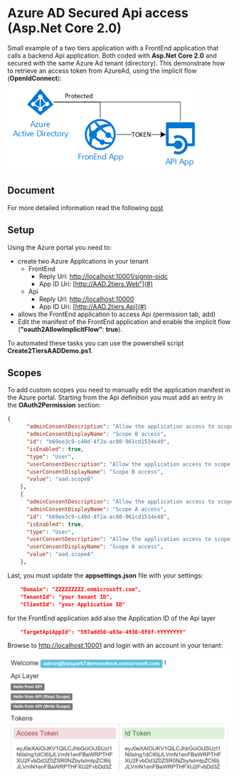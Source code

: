 # Azure AD Secured Api access (Asp.Net Core 2.0)

Small example of a two tiers application with a FrontEnd application that calls a backend Api application. Both coded with **Asp.Net Core 2.0** and secured with the same Azure Ad tenant (directory).
This demonstrate how to retrieve an access token from AzureAd, using the implicit flow (**OpenIdConnect**):

![scenario](images/simple-AAD.png)

## Document
For more detailed information read the following [post](https://blogs.msdn.microsoft.com/gianlucb/2017/10/04/access-an-azure-ad-secured-api-with-asp-net-core-2-0/?preview_id=255&preview_nonce=7228ed3d1b&_thumbnail_id=265&preview=true)


## Setup
Using the Azure portal you need to:
+ create two Azure Applications in your tenant
    + FrontEnd
        + Reply Url: [http://localhost:10001/signin-oidc](#)
        + App ID Uri: [http://AAD.2tiers.Web"](#)
    + Api
        + Reply Url: [http://localhost:10000](#)
        + App ID Uri: [http://AAD.2tiers.Api](#)
+ allows the FrontEnd application to access Api (permission tab, add)
+ Edit the manifest of the FrontEnd application and enable the implicit flow (**"oauth2AllowImplicitFlow"**: **true**).

To automated these tasks you can use the powershell script **Create2TiersAADDemo.ps1**.

## Scopes
To add custom scopes you need to manually edit the application manifest in the Azure portal.
Starting from the Api definition you must add an entry in the **OAuth2Permission** section:

```json
{
      "adminConsentDescription": "Allow the application access to scope B APIs",
      "adminConsentDisplayName": "Scope B access",
      "id": "b69ee3c9-c40d-4f2a-ac80-961cd1534e49",
      "isEnabled": true,
      "type": "User",
      "userConsentDescription": "Allow the application access to scope B APIs",
      "userConsentDisplayName": "Scope B access",
      "value": "aad.scopeB"
    },
    {
      "adminConsentDescription": "Allow the application access to scope A APIs",
      "adminConsentDisplayName": "Scope A access",
      "id": "b69ee3c9-c40d-4f2a-ac80-961cd1534e48",
      "isEnabled": true,
      "type": "User",
      "userConsentDescription": "Allow the application access to scope A APIs",
      "userConsentDisplayName": "Scope A access",
      "value": "aad.scopeA"
    },
```

Last, you must update the **appsettings.json** file with your settings:

```json
    "Domain": "ZZZZZZZZZ.onmicrosoft.com",
    "TenantId": "your tenant ID",
    "ClientId": "your Application ID"
```

for the FrontEnd application add also the Application ID of the Api layer
    
```json
    "TargetApiAppId": "597add50-a83e-4930-8f8f-YYYYYYYY"
```

Browse to [http://localhost:10001](#) and login with an account in your tenant:

![homepage](images/screenshot.png)


